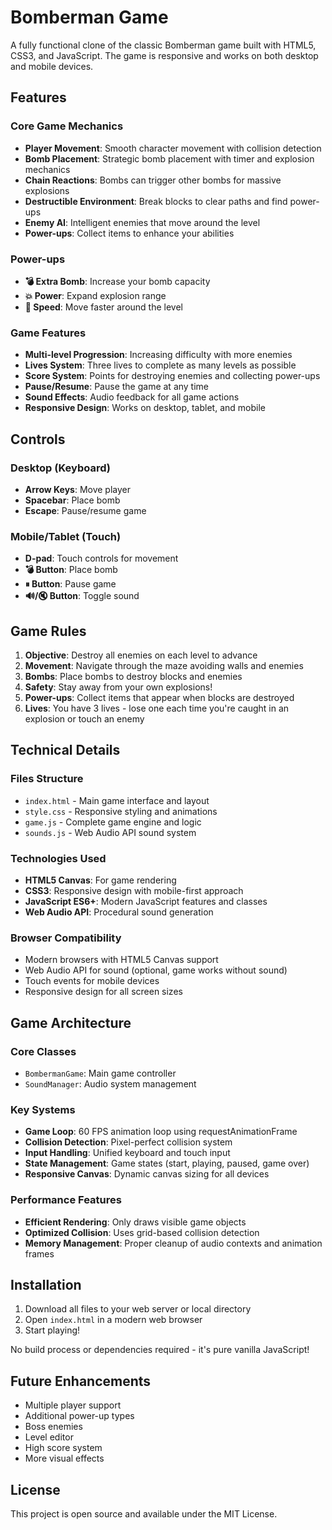 # Bomberman Game

A fully functional clone of the classic Bomberman game built with HTML5, CSS3, and JavaScript. The game is responsive and works on both desktop and mobile devices.

## Features

### Core Game Mechanics
- **Player Movement**: Smooth character movement with collision detection
- **Bomb Placement**: Strategic bomb placement with timer and explosion mechanics
- **Chain Reactions**: Bombs can trigger other bombs for massive explosions
- **Destructible Environment**: Break blocks to clear paths and find power-ups
- **Enemy AI**: Intelligent enemies that move around the level
- **Power-ups**: Collect items to enhance your abilities

### Power-ups
- **💣 Extra Bomb**: Increase your bomb capacity
- **💥 Power**: Expand explosion range
- **👟 Speed**: Move faster around the level

### Game Features
- **Multi-level Progression**: Increasing difficulty with more enemies
- **Lives System**: Three lives to complete as many levels as possible
- **Score System**: Points for destroying enemies and collecting power-ups
- **Pause/Resume**: Pause the game at any time
- **Sound Effects**: Audio feedback for all game actions
- **Responsive Design**: Works on desktop, tablet, and mobile

## Controls

### Desktop (Keyboard)
- **Arrow Keys**: Move player
- **Spacebar**: Place bomb
- **Escape**: Pause/resume game

### Mobile/Tablet (Touch)
- **D-pad**: Touch controls for movement
- **💣 Button**: Place bomb
- **⏸ Button**: Pause game
- **🔊/🔇 Button**: Toggle sound

## Game Rules

1. **Objective**: Destroy all enemies on each level to advance
2. **Movement**: Navigate through the maze avoiding walls and enemies
3. **Bombs**: Place bombs to destroy blocks and enemies
4. **Safety**: Stay away from your own explosions!
5. **Power-ups**: Collect items that appear when blocks are destroyed
6. **Lives**: You have 3 lives - lose one each time you're caught in an explosion or touch an enemy

## Technical Details

### Files Structure
- `index.html` - Main game interface and layout
- `style.css` - Responsive styling and animations
- `game.js` - Complete game engine and logic
- `sounds.js` - Web Audio API sound system

### Technologies Used
- **HTML5 Canvas**: For game rendering
- **CSS3**: Responsive design with mobile-first approach
- **JavaScript ES6+**: Modern JavaScript features and classes
- **Web Audio API**: Procedural sound generation

### Browser Compatibility
- Modern browsers with HTML5 Canvas support
- Web Audio API for sound (optional, game works without sound)
- Touch events for mobile devices
- Responsive design for all screen sizes

## Game Architecture

### Core Classes
- `BombermanGame`: Main game controller
- `SoundManager`: Audio system management

### Key Systems
- **Game Loop**: 60 FPS animation loop using requestAnimationFrame
- **Collision Detection**: Pixel-perfect collision system
- **Input Handling**: Unified keyboard and touch input
- **State Management**: Game states (start, playing, paused, game over)
- **Responsive Canvas**: Dynamic canvas sizing for all devices

### Performance Features
- **Efficient Rendering**: Only draws visible game objects
- **Optimized Collision**: Uses grid-based collision detection
- **Memory Management**: Proper cleanup of audio contexts and animation frames

## Installation

1. Download all files to your web server or local directory
2. Open `index.html` in a modern web browser
3. Start playing!

No build process or dependencies required - it's pure vanilla JavaScript!

## Future Enhancements

- Multiple player support
- Additional power-up types
- Boss enemies
- Level editor
- High score system
- More visual effects

## License

This project is open source and available under the MIT License.